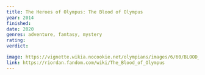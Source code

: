 ```yaml
---
title: The Heroes of Olympus: The Blood of Olympus
year: 2014
finished:
date: 2020
genres: adventure, fantasy, mystery
rating:
verdict:

image: https://vignette.wikia.nocookie.net/olympians/images/6/60/BLOOD_OF_O_final_cvr.jpg/revision/latest?cb=20140515014555
link: https://riordan.fandom.com/wiki/The_Blood_of_Olympus
---
```

